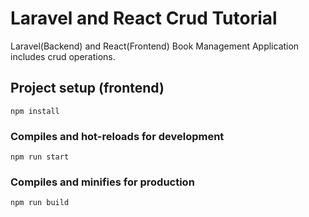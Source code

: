 # Laravel and React Crud Tutorial

 Laravel(Backend) and React(Frontend) Book Management Application includes crud operations.

## Project setup (frontend)
```
npm install
```

### Compiles and hot-reloads for development
```
npm run start
```

### Compiles and minifies for production
```
npm run build
```
